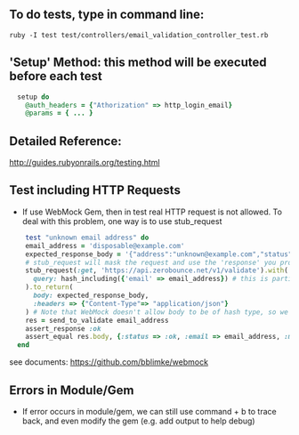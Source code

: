## To do tests, type in command line:
 `ruby -I test test/controllers/email_validation_controller_test.rb`
 
## 'Setup' Method: this method will be executed before each test
```ruby
  setup do 
    @auth_headers = {"Athorization" => http_login_email}
    @params = { ... }
```

## Detailed Reference:
http://guides.rubyonrails.org/testing.html

## Test including HTTP Requests
- If use WebMock Gem, then in test real HTTP request is not allowed. To deal with this problem, one way is to use stub_request
```ruby 
    test "unknown email address" do
    email_address = 'disposable@example.com'
    expected_response_body = '{"address":"unknown@example.com","status":"Unknown","sub_status":"mail_server_temporary_error","account":null,"domain":null,"disposable":false,"toxic":false,"firstname":"Zero","lastname":"Bounce","gender":"male","location":null,"creationdate":null,"processedat":null}'
    # stub_request will mask the request and use the 'response' you provide as the http response.
    stub_request(:get, 'https://api.zerobounce.net/v1/validate').with(
      query: hash_including({'email' => email_address}) # this is partial matching
    ).to_return(
      body: expected_response_body,
      :headers => {"Content-Type"=> "application/json"}
    ) # Note that WebMock doesn't allow body to be of hash type, so we have to use json. To change body into hash in response.body, we can specify headers, i.e. :headers => {"Content-Type"=> "application/json"}
    res = send_to_validate email_address
    assert_response :ok
    assert_equal res.body, {:status => :ok, :email => email_address, :message => 'valid : valid email address'}.to_json
  end
```
see documents: https://github.com/bblimke/webmock

## Errors in Module/Gem
- If error occurs in module/gem, we can still use command + b to trace back, and even modify the gem (e.g. add output to help debug)

